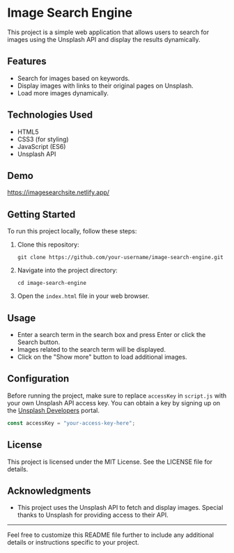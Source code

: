 
# Image Search Engine

This project is a simple web application that allows users to search for images using the Unsplash API and display the results dynamically.

## Features

- Search for images based on keywords.
- Display images with links to their original pages on Unsplash.
- Load more images dynamically.

## Technologies Used

- HTML5
- CSS3 (for styling)
- JavaScript (ES6)
- Unsplash API

## Demo

https://imagesearchsite.netlify.app/

## Getting Started

To run this project locally, follow these steps:

1. Clone this repository:
   ```
   git clone https://github.com/your-username/image-search-engine.git
   ```

2. Navigate into the project directory:
   ```
   cd image-search-engine
   ```

3. Open the `index.html` file in your web browser.

## Usage

- Enter a search term in the search box and press Enter or click the Search button.
- Images related to the search term will be displayed.
- Click on the "Show more" button to load additional images.

## Configuration

Before running the project, make sure to replace `accessKey` in `script.js` with your own Unsplash API access key. You can obtain a key by signing up on the [Unsplash Developers](https://unsplash.com/developers) portal.

```javascript
const accessKey = "your-access-key-here";
```

## License

This project is licensed under the MIT License. See the LICENSE file for details.

## Acknowledgments

- This project uses the Unsplash API to fetch and display images. Special thanks to Unsplash for providing access to their API.

---

Feel free to customize this README file further to include any additional details or instructions specific to your project.

